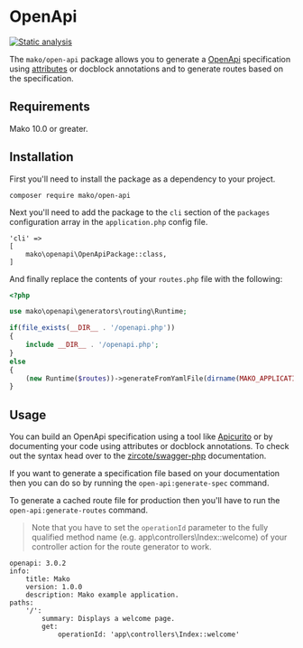 # OpenApi

[![Static analysis](https://github.com/mako-framework/open-api/actions/workflows/static-analysis.yml/badge.svg)](https://github.com/mako-framework/open-api/actions/workflows/static-analysis.yml)

The `mako/open-api` package allows you to generate a [OpenApi](https://www.openapis.org) specification using [attributes](https://www.php.net/manual/en/language.attributes.php) or docblock annotations and to generate routes based on the specification.

## Requirements

Mako 10.0 or greater.

## Installation

First you'll need to install the package as a dependency to your project.

```
composer require mako/open-api
```

Next you'll need to add the package to the `cli` section of the `packages` configuration array in the `application.php` config file.

```
'cli' =>
[
	mako\openapi\OpenApiPackage::class,
]
```

And finally replace the contents of your `routes.php` file with the following:

```php
<?php

use mako\openapi\generators\routing\Runtime;

if(file_exists(__DIR__ . '/openapi.php'))
{
	include __DIR__ . '/openapi.php';
}
else
{
	(new Runtime($routes))->generateFromYamlFile(dirname(MAKO_APPLICATION_PATH) . '/openapi.yml');
}
```

## Usage

You can build an OpenApi specification using a tool like [Apicurito](https://www.apicur.io/apicurito/pwa/) or by documenting your code using attributes or docblock annotations. To check out the syntax head over to the [zircote/swagger-php](https://github.com/zircote/swagger-php) documentation.

If you want to generate a specification file based on your documentation then you can do so by running the `open-api:generate-spec` command.

To generate a cached route file for production then you'll have to run the `open-api:generate-routes` command.

> Note that you have to set the `operationId` parameter to the fully qualified method name (e.g. app\controllers\Index::welcome) of your controller action for the route generator to work.

```
openapi: 3.0.2
info:
    title: Mako
    version: 1.0.0
    description: Mako example application.
paths:
    '/':
        summary: Displays a welcome page.
        get:
            operationId: 'app\controllers\Index::welcome'
```
